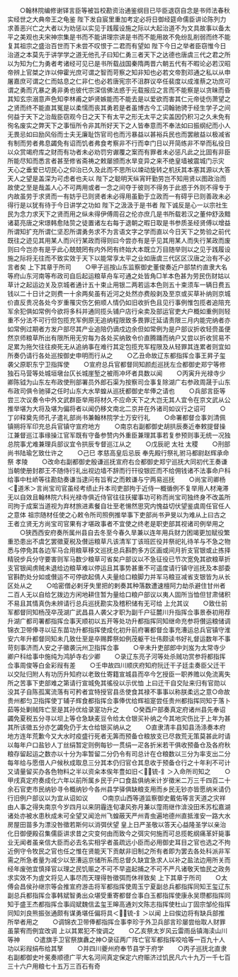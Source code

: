 <!-- { "loadSidebar": true } -->
　　○翰林院编修谢铎言臣等被旨校勘资治通鉴纲目已毕臣退窃自念是书师法春秋实经世之大典帝王之龟鉴  陛下发自宸里重加考定必将日御经筵命儒臣讲论陈列力求善恶兴亡之大者以为劝惩以实见于践履设施之际以大起治道不为文具故事以备太平之美观也夫宋神宗集是书而不能讲理宗讲是书而不能用故不免纷乱削弱而终不能复其祖宗之盛治百世而下未尝不叹恨于二君而有望如  陛下今日之举者臣窃惟今日治道之本莫先于讲学学之道无他孔子曰知仁勇三者天下之达德也唐虞三代之君之所以为知为仁为勇者考诸经可见已是书所载战国秦隋两晋六朝五代有不暇论必若汉昭帝辨上官桀之诈以伸霍光庶可谓之智而苛察之知非知也必若文帝割邓通之私以从申屠嘉庶可谓之仁而姑息之仁非仁也必若唐宪宗不沮群议卒任裴度以成淮蔡之功庶可谓之勇而亢暴之勇非勇也彼代宗深信佛法惑于元载报应之言而不能察是以贪昧而昏其知玄宗溺意声色知李林甫之妒贤嫉能而不能去是以爱欲而害其仁元帝徒伤萧望之之贤而终不能直其冤是以柔懦而丧其勇若是者虽博古今工词翰驰骋于经生学子之间何益于天下之治哉臣窃观今日之天下有太平之形无太平之实盖因仍积习之久未免有徇名废实之弊天下之事恒所令非其所好天下之人皆奉意而不奉法如曰振纲纪而小人无畏忌如曰励风俗而士夫无廉耻饬官司也而污暴益以甚裕兵民也而罢敝益以极减省有制而劳者弗息蠲免有诏而饥者弗食考察非不行而幸门日以开简练非不举而私役日以众赏竭府库之财而有功者未必劝罚穷谳覆之案而有罪者未必惩凡此之比固有非臣所能尽知而悉言者甚至修省斋祷之敕屡颁而水旱变异之来不绝皇墙被震城门示灾  天心之垂爱已切民心之仰治已久及此而不思所以竦动旋转之机扷其本塞其源以大答天人之望是盖深为可虑者也夫以  陛下之聪明天纵宵旰勤劳岂不知用贤以图政治而故使之至是哉盖人心不可两用或者一念之间夺于彼则不得务于此惑于外则不得专于内故虽劳于求贤而一有妨乎已则贤者未必得用虽勤于立政而一有碍乎已则善政未必得行是以犹有待于今日讲学之功如  陛下之汲汲于是书者  陛下诚反是心一以宗社生民为念力求天下之贤而用之纵未得伊傅周召之伦亦庶几是书所载若汉之董仲舒汲黯诸葛亮唐之宋璟韩愈陆贽之徒置诸左右每于退朝之暇日取是书参质圣经贤傅以增益所谓知扩充所谓仁坚忍所谓勇务求不为言语文字之学而直以今日天下之势验之前代既往之迹见其用某人而兴行某政而得则曰今尝亦有是乎见其用某人而失行某政而废则曰今岂亦有是乎此心兢兢罔有内外罔有终始大本既立万目随举则以之见于践履设施之际将无往而不致实效于天下以能常享太平之业如唐虞三代区区汉唐之治有不必言者矣  上下其章于所司
　　○甲子巡按山东监察御史董俊奏近户部禁约直隶大名等府山东河南等布政司自后起运粮草舟车可通之处皆角□羊本色甚为劳民伤财姑以草计之起运边关及京城者通计五十束止用银二两若运本色则五十束须车一辆日费五钱以二十日计之则费一十余两矣虽有近河之处然亦费般剥及至京或买草补纳则京城价直反贵况各处今岁重罹灾伤乞俯顺人情仍如旧收折色且见行事例惟包揽者追陪充军余犯俱如常例今欲将多科并通同揽头铺户店行籴卖及部运官吏大户概如重例则轻重不分法不可行但包揽充军例原无追纳程限致多畏罪迁延请责限三月内能完纳者亦如常例过期者方发户部尽其产业追陪仍谪戍边余但如常例为是户部议折收轻赍虽便然京师粮草所出有限所用无穷每为各处买纳致令价直腾踊而纳户又尝以折收贸易不足累为拖欠往往瘐死无从追纳事在难行其定包揽充军程限及从轻罪其连累者则宜如所奏仍请行各处巡按御史申明而行从之
　　○乙丑命故辽东都指挥佥事王昇子玺袭父原职东宁卫指挥使
　　○宣府总兵官都督同知颜彪巡抚左佥都御史郑宁等修独石马营等处城垣墩台仄长城崖堑之被雨冲坏者具数以闻
　　○丙寅升光禄寺少卿陈钺为山东左布政使刑部署员外郎石渠为按察司佥事复除湖广右参政周晟于山东布政司俱令驰驿之任时山东大水旱蝗从巡抚都御史牟俸之请也
　　○兵部言臣等尝三次议奏令中外文武群臣举用将材久不应命天下之大岂无其人宜令在京文武从公推举堪为大将及堪为偏将者以闻仍移文南北二京并在外诸司如议行之诏可
　　○丁卯释奠先师孔子遣礼部尚书兼翰林院学士万安行礼
　　○命署都督佥事刘清佩镇朔将军印充总兵官镇守宣府地方
　　○南京右副都御史胡拱辰奏近奉敕提督操江兼督巡江事缘操江官军既有守备参赞内外重臣兼理其事若复参预则事无统一况独总院事尤难兼理兵部议宜令拱辰专督巡江从之
　　○戊辰祀  太社  太稷
　　○刑部尚书陆瑜乞致仕许之
　　○己巳  孝慈高皇后忌辰  奉先殿行祭礼驸马都尉赵辉承命祭  孝陵
　　○改命右副都御史殷谦巡抚宣府右佥都御史郑宁巡抚大同初代王奏谦当朝使册封郡王不随侍行礼出视边墙不辞而行幵役银匠而不给佣钱诸不法事命户科给事中杜峤等往勘劾奏谦当逮问有旨宥之而敕谦与宁两易巡抚
　　○尚宝司卿杨＜道禾＞言尚宝司官虽经考绩止升本司吏部拘于近侍一概循例不复举用人材淹滞无以自效且翰林院六科光禄寺俱近侍官往往扷擢事功可称而尚宝司独终身不改盖所司拘于成案当道视为弃材旅进素餐自壮至老愓然思究内愧益切伏望鉴虞周任官任人之意体  祖宗随材任使之心敕令所司照例推举事下吏部尚书尹旻以为难从上曰古之王者立贤无方尚宝司官果有才堪政事者不宜使之终老是职吏部其视诸司例举用之
　　○狭西西安府奏所属州县自去冬至今春久旱兼以连年用兵财力困竭更加赋役繁重恐患出不虞乞罢徵夏税及儧运粮草凡该清军丁该班匠役并祭祀礼待羊与不急之物悉与停免其各边军马合用粮草移文巡抚总兵斟酌多方区画或间月折支官银或止拣择精锐步兵分守要害则军马数少粮草可省矣户部议以不急征役已节次宽免其欲粮草折支官银闻虏贼未退给边粮草难以停运且其事势甚重不可遥度请行镇守巡抚及本部委官斟酌处分如或儧运不可停欲起倩人夫量给口粮脚力并军马粮豆减省支银皆为从长区处从之
　　○哈密僧必剌牙失里把的剌奏其种落数遭速檀阿力劫杀避住甘州者二百人无以自给乞拨边方闲地耕住暂为量给口粮户部议以夷人固所当恤但甘肃储积不易且其情真伪未辨请行总兵巡抚勘实及稽积储有无可给  上允其议
　　○致仕前军都督同知杨茂卒茂湖广武昌县人袭父才职为副千户征麓川升指挥佥事景泰初用荐升湖广都司署都指挥佥事天顺初以五开等处功升都指挥同知继命充参将儧运粮储调锦衣卫带俸寻以征东苗功升都指挥使成化初升前府署都督佥事充漕运总兵官镇守淮安六年升都督同知未几致仕至是卒赐葬祭如例茂躯干壮伟颇读书好礼督运数年不事苛刻事济而人安之子徽袭沅州卫指挥佥事
　　○辛未升吏部郎中刘岌为太常寺少卿户科给事中施纯为鸿胪寺右少卿
　　○录辽东亮子河等处杀贼功赏参将都指挥佥事周俊等白金彩叚有差
　　○壬申故四川顺庆府知府阮迁干子廷圭奏臣父迁干以交阯归附人有功历升知府以老致仕寄籍宣城县而卒今乞授臣一职养赡以免流离失所之苦事下吏部难之第请行宣城免其徭役以示优恤  上曰迁干自交阯来归有官勋以没其子自陈孤寓流落有可矜者宜特授官县丞使食其禄不事事以称朕柔远之意○命故贵州都匀卫指挥使丁辅子辉食都指挥佥事俸优给辉祖寔尝任贵州都指挥同知于落卜茹等处剿贼阵亡至是其孙优给录寔功升之
　　○癸酉户部奏真定府诸州县先奉诏蠲免夏税五分寻以坝上等仓急缺麦豆令给太仓银买补纳之今其地灾伤比于上年为甚其所该徵五分亦乞蠲免仍于太仓给银买纳从之
　　○直隶清丰县知县汤涤奏本府地方连年荒歉今又大水时疫盛行死者无筭而预备仓粮放支已尽救荒无策莫甚此时请以每年户口盐钞人丁丝绢暂定则例每钞一贯绢一疋各折米若干俱收预备仓及各府秋粮存留起运之数亦以十分为率暂留二分仍令有司总计在仓粮数以三分为率支出二分每年给与愿借人户候秋成取息三分其本仍归官仓其息收于预备仓行之十年利不可计又请量留买办各色物料之半以资籴本俟年豊如旧＜锍-釒＞入命所司知之
　　○甲戌真定府奏成化六年以前所属乡民于户口食盐俱纳米计岁徵米二万三千四百二十余石官吏市民纳钞寻令概纳钞今各州县学驿俱缺粮支用而乡民无钞亦皆愿纳米请仍行旧例户部议以为宜从诏如议
　　○南京山西等道监察御史戴佑等言天道之灾祥由人事之得失南京今岁四月以来阴霾连旬凄风弥月兼以霪雨继作渰没田禾苏松嘉湖诸处亦被水患秋成未可全望又闻沧州飞蝗蔽天严州青虫遍地德州直抵淮安一路大水房屋田苗多为漂没咎徵若斯何以消弭伏望  皇上日严圣敬以答天心益隆圣学以亲治化日御便殿召集儒臣讲求昔之灾变何由而致今之弭灾何施而可总揽乾纲痛革奸毙事业无闻者虽亲信大臣而必去名实相孚者虽疏远小臣而必用御史耳目之官也选之不拘近例守令牧民之官也任之惟在贤能天下贡献非旧制之所有者即为罢去各处科派非军需之所急者量为减少以至漕运京储所系而总督久缺宜急求人以补之盐法边用所关而经年废弛宜慎择官以理之民饥赈之不可不早盗起捕之不可不严凡诸敬天恤民之政务求实效不为虗文将见人事尽而天理得咎徵弭而休祥致矣  上下其章于所司
　　○太傅会昌侯孙继宗等会推宣府游击将军都指挥使周玉宁夏副总兵都指挥同知王玺辽东副总兵都指挥佥事韩斌智勇出众堪受重寄都督佥事白玉都指挥使康永吴瓒都指挥同知于盛王杰都指挥佥事阎斌魏信孟玺王皞高通刘文陈志指挥使杜山丁固宗邹伦指挥同知刘良熊振张通颇有谋勇堪任偏将具＜锍-釒＞以闻  上曰俟边将有缺兵部推所举者用之
　　○调锦衣卫带俸都指挥佥事李珍于外卫兵部言珍屡尝绐取人财罪虽蒙宥而例宜改调  上以其累犯不悛调之
　　○乙亥祭太岁风云雷雨岳镇海渎山川等神
　　○遣旗手卫官祭旗纛之神○录征两广阵亡官军都指挥咬哈等一百九十人功以彩叚绢布给其孥
　　○并四川夔州府奉节县学于府学
　　○丙子巡抚北直隶右副都御史叶冕奏顺德广平大名河间真定保定六府赈济过饥民凡六十九万一千七百三十六户用粮七十五万三百石有奇
